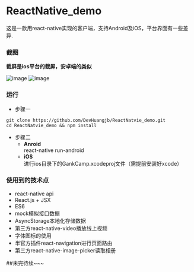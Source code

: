 # ReactNative_demo
这是一款用react-native实现的客户端，支持Android及iOS，平台界面有一些差异.

### 截图

**截屏是ios平台的截屏，安卓端的类似**  

![image](https://github.com/DevHuangjb/ReactNatvie_demo/blob/master/screenshot/screenshot1.gif)
![image](https://github.com/DevHuangjb/ReactNatvie_demo/blob/master/screenshot/screenshot2.gif)

### 运行
* 步骤一
```
git clone https://github.com/DevHuangjb/ReactNatvie_demo.git
cd ReactNatvie_demo && npm install
```

* 步骤二
    * **Anroid**  
        react-native run-android 
    * **iOS**  
        进行ios目录下的GankCamp.xcodeproj文件（需提前安装好xcode）
    
### 使用到的技术点

* react-native api
* React.js + JSX
* ES6
* mock模拟接口数据
* AsyncStorage本地化存储数据
* 第三方react-native-video播放线上视频
* 字体图标的使用
* 半官方插件react-navigation进行页面路由
* 第三方react-native-image-picker读取相册

##未完待续~~~
